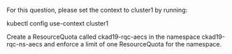 For this question, please set the context to cluster1 by running:


kubectl config use-context cluster1



Create a ResourceQuota called ckad19-rqc-aecs in the namespace ckad19-rqc-ns-aecs and enforce a limit of one ResourceQuota for the namespace.